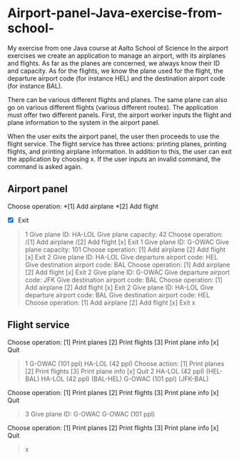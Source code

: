 # Airport-panel-Java-exercise-from-school-
My exercise from one Java course at Aalto School of Science
In the airport exercises we create an application to manage an airport, with its airplanes and flights. As far as the planes are concerned, we always know their ID and capacity. As for the flights, we know the plane used for the flight, the departure airport code (for instance HEL) and the destination airport code (for instance BAL).

There can be various different flights and planes. The same plane can also go on various different flights (various different routes). The application must offer two different panels. First, the airport worker inputs the flight and plane information to the system in the airport panel.

When the user exits the airport panel, the user then proceeds to use the flight service. The flight service has three actions: printing planes, printing flights, and printing airplane information. In addition to this, the user can exit the application by choosing x. If the user inputs an invalid command, the command is asked again.

Airport panel
--------------------

Choose operation:
*[1] Add airplane
*[2] Add flight
*[x] Exit
> 1
>Give plane ID: HA-LOL
>Give plane capacity: 42
>Choose operation:
/[1] Add airplane
/[2] Add flight
[x] Exit
> 1
Give plane ID: G-OWAC
Give plane capacity: 101
Choose operation:
[1] Add airplane
[2] Add flight
[x] Exit
> 2
Give plane ID: HA-LOL
Give departure airport code: HEL
Give destination airport code: BAL
Choose operation:
[1] Add airplane
[2] Add flight
[x] Exit
> 2
Give plane ID: G-OWAC
Give departure airport code: JFK
Give destination airport code: BAL
Choose operation:
[1] Add airplane
[2] Add flight
[x] Exit
> 2
Give plane ID: HA-LOL
Give departure airport code: BAL
Give destination airport code: HEL
Choose operation:
[1] Add airplane
[2] Add flight
[x] Exit
> x

Flight service
------------

Choose operation:
[1] Print planes
[2] Print flights
[3] Print plane info
[x] Quit
> 1
G-OWAC (101 ppl)
HA-LOL (42 ppl)
Choose action:
[1] Print planes
[2] Print flights
[3] Print plane info
[x] Quit
> 2
HA-LOL (42 ppl) (HEL-BAL)
HA-LOL (42 ppl) (BAL-HEL)
G-OWAC (101 ppl) (JFK-BAL)

Choose operation:
[1] Print planes
[2] Print flights
[3] Print plane info
[x] Quit
> 3
Give plane ID: G-OWAC
G-OWAC (101 ppl)

Choose operation:
[1] Print planes
[2] Print flights
[3] Print plane info
[x] Quit
> x
